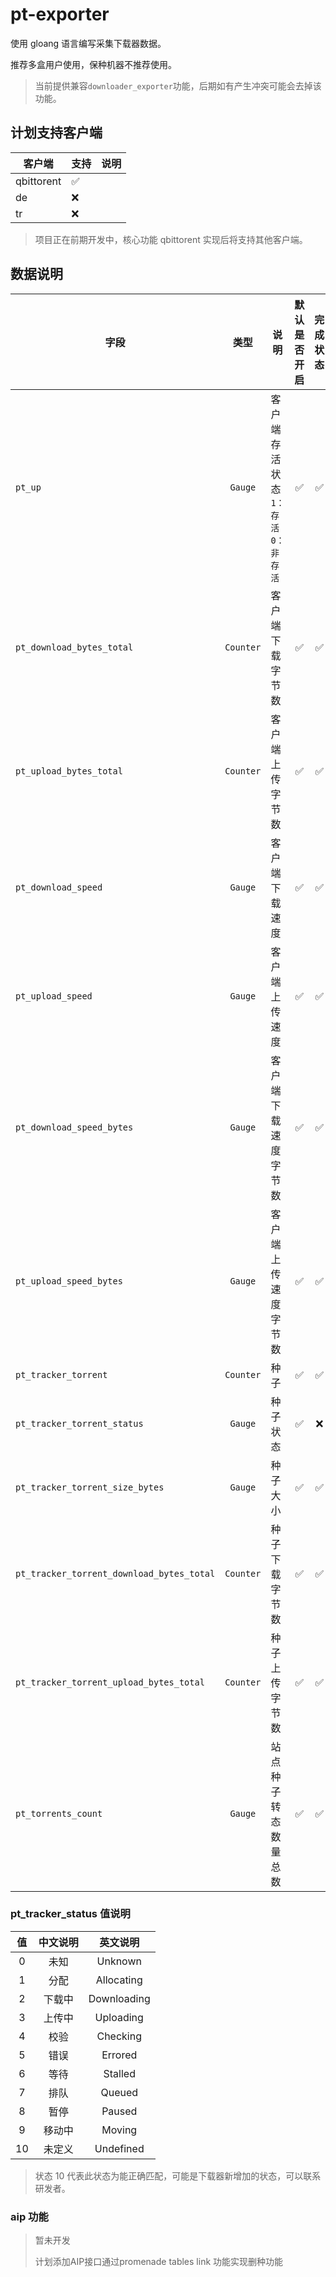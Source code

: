# pt-exporter

使用 gloang 语言编写采集下载器数据。

推荐多盒用户使用，保种机器不推荐使用。

> 当前提供兼容`downloader_exporter`功能，后期如有产生冲突可能会去掉该功能。

## 计划支持客户端

| 客户端        | 支持 | 说明  |
|------------| ---- |-----|
| qbittorent |✅ |     |
| de         | ❌ |     |
| tr         | ❌ |     |

> 项目正在前期开发中，核心功能 qbittorent 实现后将支持其他客户端。

## 数据说明

| 字段                                        |    类型     | 说明                | 默认是否开启 | 完成状态 |
|-------------------------------------------|:---------:|-------------------|:------:|:----:|
| `pt_up`                                   |  `Gauge`  | 客户端存活状态`1：存活 0：非存活` |   ✅    |  ✅   |
| `pt_download_bytes_total`                 | `Counter` | 客户端下载字节数          |   ✅    |  ✅   |
| `pt_upload_bytes_total`                   | `Counter` | 客户端上传字节数          |   ✅    |  ✅   |
| `pt_download_speed`                       |  `Gauge`  | 客户端下载速度           |   ✅    |  ✅   |
| `pt_upload_speed`                         |  `Gauge`  | 客户端上传速度           |   ✅    |  ✅   |
| `pt_download_speed_bytes`                 |  `Gauge`  | 客户端下载速度字节数        |   ✅    |  ✅   |
| `pt_upload_speed_bytes`                   |  `Gauge`  | 客户端上传速度字节数        |   ✅    |  ✅   |
| `pt_tracker_torrent`                      |  `Counter`| 种子       |    ✅    |  ✅   |
| `pt_tracker_torrent_status`               | `Gauge`   | 种子状态  |   ✅     |  ❌   |
| `pt_tracker_torrent_size_bytes`           |  `Gauge`  | 种子大小              |   ✅    |  ✅   |
| `pt_tracker_torrent_download_bytes_total` | `Counter` | 种子下载字节数           |   ✅    |  ✅   |
| `pt_tracker_torrent_upload_bytes_total`   | `Counter` | 种子上传字节数           |   ✅    |  ✅   |
| `pt_torrents_count`                       |  `Gauge`  | 站点种子转态数量总数        |   ✅    |  ✅   |

### pt_tracker_status 值说明

|  值  | 中文说明 |    英文说明     |
|:---:|:---------:|:-----------:|
|  0  | 未知 |   Unknown   |
|  1  | 分配 | Allocating  |
|  2  | 下载中 | Downloading |
|  3  | 上传中 |  Uploading  |
|  4  |    校验  |  Checking   |
|  5  |    错误  |   Errored   |
|  6  |    等待  |   Stalled   |
|  7  |    排队  |   Queued    |
|  8  |    暂停  |   Paused    |
|  9  |    移动中  |   Moving    |
|  10 | 未定义 |      Undefined       |

> 状态 10 代表此状态为能正确匹配，可能是下载器新增加的状态，可以联系研发者。

### aip 功能
> 暂未开发
> 
> 计划添加AIP接口通过promenade tables link 功能实现删种功能